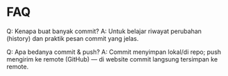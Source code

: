 # FAQ

Q: Kenapa buat banyak commit?
A: Untuk belajar riwayat perubahan (history) dan praktik pesan commit yang jelas.

Q: Apa bedanya commit & push?
A: Commit menyimpan lokal/di repo; push mengirim ke remote (GitHub) — di website commit langsung tersimpan ke remote.
